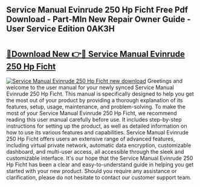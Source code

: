 ## Service Manual Evinrude 250 Hp Ficht Free Pdf Download - Part-MIn New Repair Owner Guide - User Service Edition 0AK3H

# <h2><a href="http://bc65086.oget.top/?id=Service+Manual+Evinrude+250+Hp+Ficht">🔗Download New 👉🔴 Service Manual Evinrude 250 Hp Ficht</a></h2>

[![Service Manual Evinrude 250 Hp Ficht new download](https://i.imgur.com/5g1atiW.png)](http://bc65086.oget.top/?id=Service+Manual+Evinrude+250+Hp+Ficht)
Greetings and welcome to the user manual for your newly synced Service Manual Evinrude 250 Hp Ficht. This manual is specifically designed to help you get the most out of your product by providing a thorough explanation of its features, setup, usage, maintenance, and problem-solving. To make the most of your Service Manual Evinrude 250 Hp Ficht, we recommend reading this user manual carefully before use. It includes step-by-step instructions for setting up the product, as well as detailed information on how to use its various features and capabilities. Service Manual Evinrude 250 Hp Ficht offers users an extensive range of advanced features, including virtual private network, automatic data encryption, customizable dashboard, and multi-user access, all accessible through the sleek and customizable interface. It's our hope that the Service Manual Evinrude 250 Hp Ficht has been a clear and easy-to-understand guide in helping you get started with your new product. Should you require any assistance or clarification, please do not hesitate to contact our customer support team.

